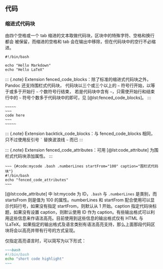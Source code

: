 
## 代码
### 缩进式代码块
由四个空格或一个 tab 缩进的文本取做代码块，区块中的特殊字符、空格和换行都会
被保留，而缩进的空格和 tab 会在输出中移除，但在代码块中的空行不必缩进。

    #!/bin/bash

    echo "Hello Markdown"
	echo "Hello LaTeX"

::: {.note}
Extension fenced_code_blocks：除了标准的缩进式代码块之外，Pandoc 还支持围栏式代码块， 代码块以三个或三个以上的 `~` 符号行开始，以等于或多于开始行 `~` 个数符号行结束， 若是代码块中含有 `~`，只需使开始行和结束行中的 `~` 符号个数多于代码块中的即可，见 [@lst:fenced_code_blocks]。
:::

```{#lst:fenced_code_blocks .markdown caption="围栏式代码块"}
~~~~~
~~~
code here
~~~
~~~~~
```

::: {.note}
Extension backtick_code_blocks：与 fenced_code_blocks 相同，只不过使用反引号 `` ` `` 替换波浪线 `~` 而已
:::

::: {.note}
Extension fenced_code_attributes：可用 [@lst:code_attribute] 为围栏式代码块添加属性。
:::

```{#lst:code_attribute .markdown caption="代码块属性"}
~~~ {#code:mycode .bash .numberLines startFrom="100" caption="围栏式代码块"}
#!/bin/bash
echo "fenced_code_attributes"
~~~
```

[@lst:code_attribute] 中 lst:mycode 为 ID，`.bash` 与 `.numberLines` 是类别，而 startsFrom 则是值为 100 的属性。numberLines 和 startFrom 配合使用可以显示代码行号，如果没有指定 startFrom，则默认从 1 开始。caption 指定代码块标题，如果没有设置 caption，则默认使用 ID 作为 caption。有些输出格式可以利用这些信息来作语法高亮。目前使用到这些信息的输出格式仅有 HTML 与 \LaTeX。如果指定的输出格式及语言类别有语法高亮支持，那么上面那段代码区块将会以高亮并带有行号的方式呈现。

仅指定高亮语言时，可以简写为以下形式：

```markdown
~~~bash
#!/bin/bash
echo "short code highlight"
~~~
```